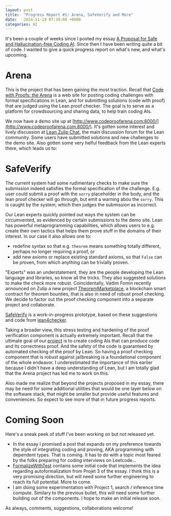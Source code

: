 ```yaml
---
layout: post
title:  "Progress Report #1: Arena, SafeVerify and More"
date:   2024-11-19 07:30:00 +0000
categories: AI
---
```


It's been a couple of weeks since I posted my essay [A Proposal for Safe and Hallucination-free Coding AI](https://gasstationmanager.github.io/ai/2024/11/04/a-proposal.html). Since then I have been writing quite a bit of code. I wanted to give a quick progress report on what's new, and what's upcoming.

# Arena

This is the project that has been gaining the most traction. Recall that [Code with Proofs: the Arena](https://github.com/GasStationManager/CodeProofTheArena) is a web site 
for posting coding challenges with formal specifications in Lean, and for submitting solutions (code with proof) that are judged using the Lean proof checker. The goal is to serve as a platform for crowdsourcing and sharing data, to help train coding AIs.

We now have a demo site up at [http://www.codeproofarena.com:8000/](http://www.codeproofarena.com:8000/). It's gotten some interest and lively discussion at [Lean Zulip Chat](https://leanprover.zulipchat.com/), the main discussion forum for the Lean community. Some users have submitted solutions and new challenges to the demo site. Also gotten some very helful feedback from the Lean experts there, which leads us to:

# SafeVerify

The current system had some rudimentary checks to make sure the submission indeed satisfies the 
formal specification of the challenge. E.g. user could submit a proof with the `sorry` placeholder in the body, and the lean proof checker will go through, but emit a warning abou the `sorry`. This is caught by the system, which then judges the submission as incorrect.

Our Lean experts quickly pointed out ways the system can be circumvented, as evidenced by certain submissions to the demo site. Lean has powerful metaprogramming capabilities, which allows users to e.g. create their own tactics that helps them prove stuff in the domains of their interest.
In our case it also allows one to: 
- redefine syntax so that e.g. `theorem` means something totally different, perhaps no longer requiring a proof, or
- add new axioms or replace existing standard axioms, so that `False` can be proven, from which anything can be trivially proven.

"Experts" was an understatement, they are the people developing the Lean language and libraries, so know all the tricks. They also suggested solutions to make the check more robust. Coincidentally, Vadim Fomin recently announced on Zulip a new project [TheoremMarketplace](https://github.com/wadimiusz/lean-contract-interact), a blockchain smart contract for theorem bounties, that is also in need of robust proof checking. 
We decide to factor out the proof checking component into a separate project and collaborate. 

[SafeVerify](https://github.com/GasStationManager/SafeVerify) is a work-in-progress prototype, based on these suggestions and code from [lean4checker](https://github.com/leanprover/lean4checker/).  

Taking a broader view, this stress testing and hardening of the proof verification component is actually extremely important. Recall that the ultimate goal of our [project](https://gasstationmanager.github.io/ai/2024/11/04/a-proposal.html) is to create coding AIs that can produce code and its correctness proof. And the safety of the code is guaranteed by automated checking of the proof by Lean. So having a proof checking component that is robust against jailbreaking is a foundational component of the whole endeavor. I underestimated the importance of this earlier because I didn't have a deep understanding of Lean, but I am totally glad that the Arena project has led me to work on this.

Also made me realize that beyond the projects proposed in my essay, there may be need for some additional utilities that would be one layer below on the software stack, that might be smaller but provide useful features and conveniences. So expect to see more of that in future progress reports.

# Coming Soon

Here's a sneak peek of stuff I've been working on but not released yet. 
- In the essay I promised a post that expands on my preference towards the style of integrating coding and proving, AKA programming with dependent types. That is coming. It has to do with a topic most feared by the folks preparing for coding interviews on Leetcode...
- [FormalizeWithTest](https://github.com/GasStationManager/FormalizeWithTest) contains some initial code that implements the idea regarding autoformalization from Projet 3 of the essay.
I think this is a very promising direction, but will need some further engineering to reach its full potential. More to come.
- I am doing some experimentation with Project 1, search / inference time compute. Similary to the previous bullet, this will need some further building out of the components. I hope to make an initial release soon. 

As always, comments, suggestions, collaborations welcome!
